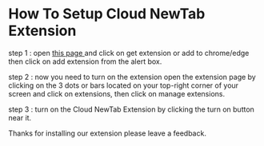 # How To Setup Cloud NewTab Extension

step 1 : open <a href="https://microsoftedge.microsoft.com/addons/detail/cloudglitch-newtab-search/oaoknlhpccijmifkioknndcgiegdjebc?hl=en" target="_blank">this page </a>and click on get extension or add to chrome/edge then click on add extension from the alert box.

step 2 : now you need to turn on the extension open the extension page by clicking on the 3 dots or bars located on your top-right corner of your screen and click on extensions, then click on manage extensions.

step 3 : turn on the Cloud NewTab Extension by clicking the turn on button near it.

Thanks for installing our extension please leave a feedback.
